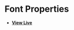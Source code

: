 # Font Properties

- [**View Live**](https://tahmid-sarker.github.io/Code-Notes/CSS/Font%20Properties)